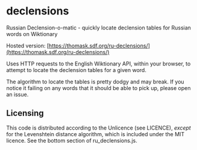 # declensions
Russian Declension-o-matic - quickly locate declension tables for Russian words on Wiktionary

Hosted version: [https://thomask.sdf.org/ru-declensions/](https://thomask.sdf.org/ru-declensions/)

Uses HTTP requests to the English Wiktionary API, within your browser, to attempt to locate the declension tables for a given word.

The algorithm to locate the tables is pretty dodgy and may break. If you notice it failing on any words that it should be able to pick up, please open an issue.

## Licensing

This code is distributed according to the Unlicence (see LICENCE), *except* for the Levenshtein distance algorithm, which is included under the MIT licence. See the bottom section of ru_declensions.js.


